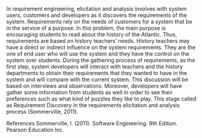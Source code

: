 In requirement engineering, elicitation and analysis involves with system users, customers and developers as it discovers the requirements of the system. Requirements rely on the needs of customers for a system that be in the service of a purpose. In this problem, the main purpose is encouraging students to read about the history of the Atlantic. Thus, requirements are based on history teachers’ needs. History teachers may have a direct or indirect influence on the system requirements. They are the one of end user who will use the system and they have the control on the system over students. During the gathering process of requirements, as the first step, system developers will interact with teachers and the history departments to obtain their requirements that they wanted to have in the system and will compare with the current system. This discussion will be based on interviews and observations. Moreover, developers will have gather some information from students as well in order to see their preferences such as what kind of puzzles they like to play. This stage called as Requirement Discovery in the requirements elicitation and analysis process (Sommerville, 2011).

References
Sommerville, I. (2011). Software Engineering. 9th Edition. Pearson Education Inc.